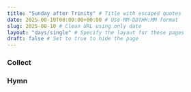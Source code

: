 ```yaml
---
title: "Sunday after Trinity" # Title with escaped quotes
date: 2025-08-10T00:00:00+00:00 # Use-MM-DDTHH:MM format
slug: 2025-08-10 # Clean URL using only date
layout: "days/single" # Specify the layout for these pages
draft: false # Set to true to hide the page
---
```


### Collect


### Hymn